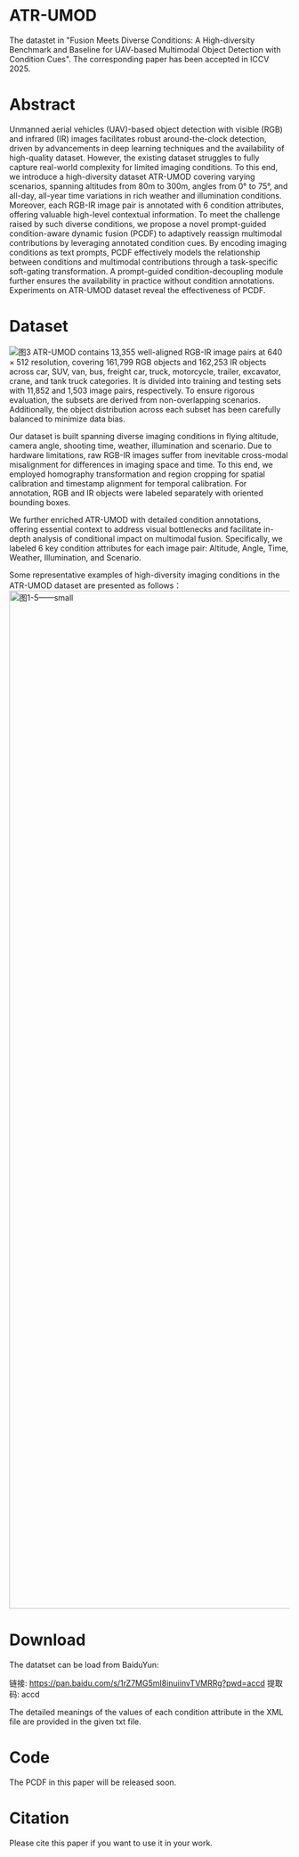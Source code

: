 # ATR-UMOD
The datastet in "Fusion Meets Diverse Conditions: A High-diversity Benchmark and Baseline for UAV-based Multimodal Object Detection with Condition Cues". The corresponding paper has been accepted in ICCV 2025.
# Abstract
Unmanned aerial vehicles (UAV)-based object detection with visible (RGB) and infrared (IR) images facilitates robust around-the-clock detection, driven by advancements in deep learning techniques and the availability of high-quality dataset. However, the existing dataset struggles to fully capture real-world complexity for limited imaging conditions. To this end, we introduce a high-diversity dataset ATR-UMOD covering varying scenarios, spanning altitudes from 80m to 300m, angles from 0° to 75°, and all-day, all-year time variations in rich weather and illumination conditions. Moreover, each RGB-IR image pair is annotated with 6 condition attributes, offering valuable high-level contextual information. To meet the challenge raised by such diverse conditions, we propose a novel prompt-guided condition-aware dynamic fusion (PCDF) to adaptively reassign multimodal contributions by leveraging annotated condition cues. By encoding imaging conditions as text prompts, PCDF effectively models the relationship between conditions and multimodal contributions through a task-specific soft-gating transformation. A prompt-guided condition-decoupling module further ensures the availability in practice without condition annotations. Experiments on ATR-UMOD dataset reveal the effectiveness of PCDF.
# Dataset
![图3](https://github.com/user-attachments/assets/20679e73-8f60-497e-a086-3b93d932579f)
ATR-UMOD contains 13,355 well-aligned RGB-IR image pairs at $640\times 512$ resolution, covering 161,799 RGB objects and 162,253 IR objects across car, SUV, van, bus, freight car, truck, motorcycle, trailer, excavator, crane, and tank truck categories.
It is divided into training and testing sets with 11,852 and 1,503 image pairs, respectively. 
To ensure rigorous evaluation, the subsets are derived from non-overlapping scenarios. Additionally, the object distribution across each subset has been carefully balanced to minimize data bias.

Our dataset is built spanning diverse imaging conditions in flying altitude, camera angle, shooting time, weather, illumination and scenario. Due to hardware limitations, raw RGB-IR images suffer from inevitable cross-modal misalignment for differences in imaging space and time. To this end, we employed homography transformation and region cropping for spatial calibration and timestamp alignment for temporal calibration. For annotation, RGB and IR objects were labeled separately with oriented bounding boxes.

We further enriched ATR-UMOD with detailed condition annotations, offering essential context to address visual bottlenecks and facilitate in-depth analysis of conditional impact on multimodal fusion.
Specifically, we labeled 6 key condition attributes for each image pair: Altitude, Angle, Time, Weather, Illumination, and Scenario.

Some representative examples of high-diversity imaging conditions in the ATR-UMOD dataset are presented as follows：
<img width="3713" height="1828" alt="图1-5——small" src="https://github.com/user-attachments/assets/1253e98e-bbb7-4851-ae96-6b49d291de45" />
# Download
The datatset can be load from BaiduYun: 

链接: https://pan.baidu.com/s/1rZ7MG5mI8inuiinvTVMRRg?pwd=accd 提取码: accd

The detailed meanings of the values of each condition attribute in the XML file are provided in the given txt file.
# Code
The PCDF in this paper will be released soon.
# Citation
Please cite this paper if you want to use it in your work.

